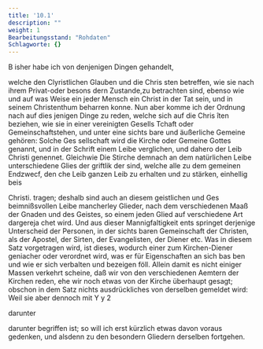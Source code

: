 ```yaml
---
title: '10.1'
description: ""
weight: 1
Bearbeitungsstand: "Rohdaten"
Schlagworte: {}
---
```

<!-- Seite 379 -->

B
isher habe ich von denjenigen Dingen gehandelt,

welche den Clyristlichen Glauben und die Chris sten betreffen, wie sie nach ihrem Privat-oder besons dern Zustande,zu betrachten sind, ebenso wie und auf was Weise ein jeder Mensch ein Christ in der Tat sein, und in seinem Christenthum beharren konne. Nun aber komme ich der Ordnung nach auf dies jenigen Dinge zu reden, welche sich auf die Chris îten beziehen, wie sie in einer vereinigten Gesells Tchaft oder Gemeinschaftstehen, und unter eine sichts bare und äußerliche Gemeine gehören: Solche Ges sellschaft wird die Kirche oder Gemeine Gottes genannt, und in der Schrift einem Leibe verglichen, und dahero der Leib Christi genennet. Gleichwie Die Stirche demnach an dem natürlichen Leibe unterschiedene Glies der griftlik der sind, welche alle zu dem gemeinen Endzwecf, den che Leib ganzen Leib zu erhalten und zu stärken, einhellig beis

Christi. tragen; deshalb sind auch an diesem geistlichen und Ges beimnißsvollen Leibe mancherley Glieder, nach dem verschiedenen Maaß der Gnaden und des Geistes, so einem jeden Glied auf verschiedene Art dargereja chet wird. Und aus dieser Mannigfaltigkeit ents springet derjenige Unterscheid der Personen, in der sichts baren Gemeinschaft der Christen, als der Apostel, der Sirten, der Evangelisten, der Diener etc. Was in diesem Satz vorgetragen wird, ist dieses, wodurch einer zum Kirchen-Diener geniacher oder verordnet wird, was er für Eigenschaften an sich bas ben und wie er sich verbalten und bezeigen föll. Allein damit es nicht einiger Massen verkehrt scheine, daß wir von den verschiedenen Aemtern der Kirchen reden, ehe wir noch etwas von der Kirche überhaupt gesagt; obschon in dem Satz nichts ausdrückliches von derselben gemeldet wird: Weil sie aber dennoch mit Y y 2

darunter
<!-- Seite 380 -->
darunter begriffen ist; so will ich erst kürzlich etwas davon voraus gedenken, und alsdenn zu den besondern Gliedern derselben fortgehen.


